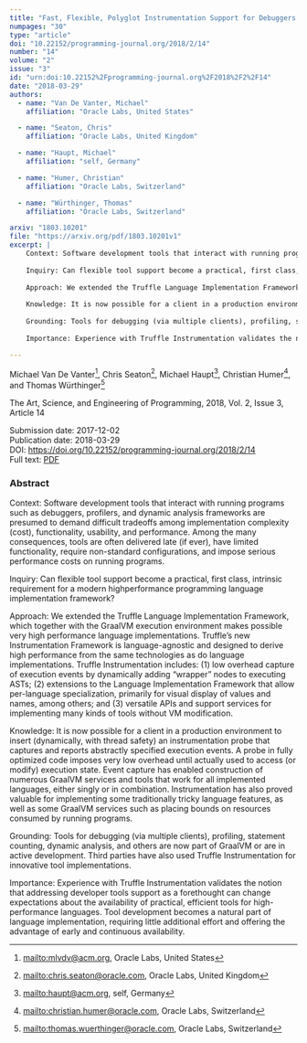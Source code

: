 ```yaml
---
title: "Fast, Flexible, Polyglot Instrumentation Support for Debuggers and other Tools"
numpages: "30"
type: "article"
doi: "10.22152/programming-journal.org/2018/2/14"
number: "14"
volume: "2"
issue: "3"
id: "urn:doi:10.22152%2Fprogramming-journal.org%2F2018%2F2%2F14"
date: "2018-03-29"
authors: 
  - name: "Van De Vanter, Michael"
    affiliation: "Oracle Labs, United States"

  - name: "Seaton, Chris"
    affiliation: "Oracle Labs, United Kingdom"

  - name: "Haupt, Michael"
    affiliation: "self, Germany"

  - name: "Humer, Christian"
    affiliation: "Oracle Labs, Switzerland"

  - name: "Würthinger, Thomas"
    affiliation: "Oracle Labs, Switzerland"

arxiv: "1803.10201"
file: "https://arxiv.org/pdf/1803.10201v1"
excerpt: |
    Context: Software development tools that interact with running programs such as debuggers, profilers, and dynamic analysis frameworks are presumed to demand difficult tradeoffs among implementation complexity (cost), functionality, usability, and performance. Among the many consequences, tools are often delivered late (if ever), have limited functionality, require non-standard configurations, and impose serious performance costs on running programs.
    
    Inquiry: Can flexible tool support become a practical, first class, intrinsic requirement for a modern highperformance programming language implementation framework?
    
    Approach: We extended the Truffle Language Implementation Framework, which together with the GraalVM execution environment makes possible very high performance language implementations. Truffle’s new Instrumentation Framework is language-agnostic and designed to derive high performance from the same technologies as do language implementations. Truffle Instrumentation includes: (1) low overhead capture of execution events by dynamically adding “wrapper” nodes to executing ASTs; (2) extensions to the Language Implementation Framework that allow per-language specialization, primarily for visual display of values and names, among others; and (3) versatile APIs and support services for implementing many kinds of tools without VM modification.
    
    Knowledge: It is now possible for a client in a production environment to insert (dynamically, with thread safety) an instrumentation probe that captures and reports abstractly specified execution events. A probe in fully optimized code imposes very low overhead until actually used to access (or modify) execution state. Event capture has enabled construction of numerous GraalVM services and tools that work for all implemented languages, either singly or in combination. Instrumentation has also proved valuable for implementing some traditionally tricky language features, as well as some GraalVM services such as placing bounds on resources consumed by running programs.
    
    Grounding: Tools for debugging (via multiple clients), profiling, statement counting, dynamic analysis, and others are now part of GraalVM or are in active development. Third parties have also used Truffle Instrumentation for innovative tool implementations.
    
    Importance: Experience with Truffle Instrumentation validates the notion that addressing developer tools support as a forethought can change expectations about the availability of practical, efficient tools for high-performance languages. Tool development becomes a natural part of language implementation, requiring little additional effort and offering the advantage of early and continuous availability.

---
```

Michael Van De Vanter[^1], Chris Seaton[^2], Michael Haupt[^3], Christian Humer[^4], and Thomas Würthinger[^5]

The Art, Science, and Engineering of Programming, 2018, Vol. 2, Issue 3, Article 14

Submission date: 2017-12-02  
Publication date: 2018-03-29  
DOI: <https://doi.org/10.22152/programming-journal.org/2018/2/14>  
Full text: [PDF](https://arxiv.org/pdf/1803.10201v1)  


### Abstract

Context: Software development tools that interact with running programs such as debuggers, profilers, and dynamic analysis frameworks are presumed to demand difficult tradeoffs among implementation complexity (cost), functionality, usability, and performance. Among the many consequences, tools are often delivered late (if ever), have limited functionality, require non-standard configurations, and impose serious performance costs on running programs.

Inquiry: Can flexible tool support become a practical, first class, intrinsic requirement for a modern highperformance programming language implementation framework?

Approach: We extended the Truffle Language Implementation Framework, which together with the GraalVM execution environment makes possible very high performance language implementations. Truffle’s new Instrumentation Framework is language-agnostic and designed to derive high performance from the same technologies as do language implementations. Truffle Instrumentation includes: (1) low overhead capture of execution events by dynamically adding “wrapper” nodes to executing ASTs; (2) extensions to the Language Implementation Framework that allow per-language specialization, primarily for visual display of values and names, among others; and (3) versatile APIs and support services for implementing many kinds of tools without VM modification.

Knowledge: It is now possible for a client in a production environment to insert (dynamically, with thread safety) an instrumentation probe that captures and reports abstractly specified execution events. A probe in fully optimized code imposes very low overhead until actually used to access (or modify) execution state. Event capture has enabled construction of numerous GraalVM services and tools that work for all implemented languages, either singly or in combination. Instrumentation has also proved valuable for implementing some traditionally tricky language features, as well as some GraalVM services such as placing bounds on resources consumed by running programs.

Grounding: Tools for debugging (via multiple clients), profiling, statement counting, dynamic analysis, and others are now part of GraalVM or are in active development. Third parties have also used Truffle Instrumentation for innovative tool implementations.

Importance: Experience with Truffle Instrumentation validates the notion that addressing developer tools support as a forethought can change expectations about the availability of practical, efficient tools for high-performance languages. Tool development becomes a natural part of language implementation, requiring little additional effort and offering the advantage of early and continuous availability.



[^1]: <mailto:mlvdv@acm.org>, Oracle Labs, United States

[^2]: <mailto:chris.seaton@oracle.com>, Oracle Labs, United Kingdom

[^3]: <mailto:haupt@acm.org>, self, Germany

[^4]: <mailto:christian.humer@oracle.com>, Oracle Labs, Switzerland

[^5]: <mailto:thomas.wuerthinger@oracle.com>, Oracle Labs, Switzerland

